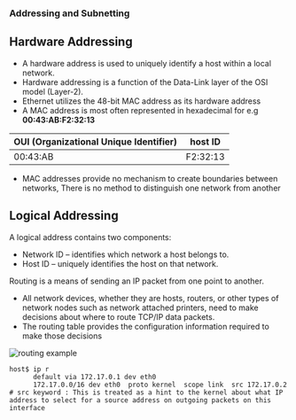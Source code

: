 ### Addressing and Subnetting

## Hardware Addressing
* A hardware address is used to uniquely identify a host within a local network. 
* Hardware addressing is a function of the Data-Link layer of the OSI model (Layer-2).
* Ethernet utilizes the 48-bit MAC address as its hardware address     
* A MAC address is most often represented in hexadecimal for e.g **00:43:AB:F2:32:13**

|  OUI (Organizational Unique Identifier) | host ID |
|--------------|-------------|
|           00:43:AB |        F2:32:13 |

* MAC addresses provide no mechanism to create boundaries between networks, There is no method to distinguish one network from another

## Logical Addressing
A logical address contains two components:
* Network ID – identifies which network a host belongs to.
* Host ID – uniquely identifies the host on that network.

Routing is a means of sending an IP packet from one point to another.
  
* All network devices, whether they are hosts, routers, or other types of network nodes such as network attached printers, need to make decisions about where to route TCP/IP data packets.  
* The routing table provides the configuration information required to make those decisions

![routing example](https://docs.google.com/drawings/d/1srR0yFHf3bBPyxDXSh_zMmDERhU6xdoktBy-ifVQebg/pub?w=930&h=328)

~~~~
host$ ip r
      default via 172.17.0.1 dev eth0
      172.17.0.0/16 dev eth0  proto kernel  scope link  src 172.17.0.2
# src keyword : This is treated as a hint to the kernel about what IP address to select for a source address on outgoing packets on this interface
~~~~
